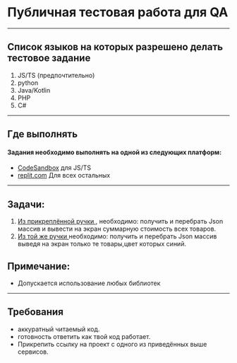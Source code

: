
# Публичная тестовая работа для QA

-------

## Список языков на которых разрешено делать тестовое задание
1. JS/TS (предпочтительно)
2. python
3. Java/Kotlin
4. PHP
5. С#

-------

## Где выполнять

#### Задания необходимо выполнять на одной из следующих платформ:

- [CodeSandbox](https://codesandbox.io) для JS/TS
- [replit.com](replit.com) Для всех остальных 

-------

## Задачи:

1. [Из прикреплённой ручки ](https://github.com/webpractik/test-qa/raw/9127a20745d9c189bb4e0a19c72dc5fad778d373/items.json), необходимо: получить и перебрать Json массив и вывести на экран суммарную стоимость всех товаров.
2. [Из той же ручки ](https://github.com/webpractik/test-qa/raw/9127a20745d9c189bb4e0a19c72dc5fad778d373/items.json) необходимо: получить и перебрать Json массив выведя на экран только те товары,цвет которых синий.

## Примечание:
 - Допускается использование любых библиотек
---

## Требования

- аккуратный читаемый код.
- готовность ответить как твой код работает.
- Прикрепить ссылку на проект с одного из приведённых выше сервисов.
